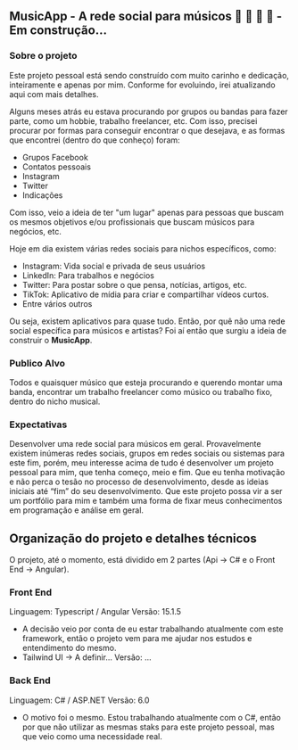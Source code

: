 ## MusicApp - A rede social para músicos :guitar: :musical_keyboard: :drum: :microphone: - Em construção... 

### Sobre o projeto
Este projeto pessoal está sendo construído com muito carinho e dedicação, inteiramente e apenas por mim. Conforme for evoluindo, irei atualizando aqui com mais detalhes.

Alguns meses atrás eu estava procurando por grupos ou bandas para fazer parte, como um hobbie, trabalho freelancer, etc. Com isso, precisei procurar por formas para conseguir encontrar o que desejava, e as formas que encontrei (dentro do que conheço) foram:
- Grupos Facebook
- Contatos pessoais
- Instagram
- Twitter
- Indicações

Com isso, veio a ideia de ter "um lugar" apenas para pessoas que buscam os mesmos objetivos e/ou profissionais que buscam músicos para negócios, etc.

Hoje em dia existem várias redes sociais para nichos específicos, como:
* Instagram: Vida social e privada de seus usuários 
* LinkedIn: Para trabalhos e negócios
* Twitter: Para postar sobre o que pensa, notícias, artigos, etc.
* TikTok: Aplicativo de mídia para criar e compartilhar vídeos curtos.
* Entre vários outros

Ou seja, existem aplicativos para quase tudo. Então, por quê não uma rede social específica para músicos e artistas? Foi aí então que surgiu a ideia de construir o **MusicApp**.

### Publico Alvo

Todos e quaisquer músico que esteja procurando e querendo montar uma banda, encontrar um trabalho freelancer como músico ou trabalho fixo, dentro do nicho musical.

### Expectativas

Desenvolver uma rede social para músicos em geral. Provavelmente existem inúmeras redes sociais, grupos em redes sociais ou sistemas para este fim, porém, meu interesse acima de tudo é desenvolver um projeto pessoal para mim, que tenha começo, meio e fim. Que eu tenha motivação e não perca o tesão no processo de desenvolvimento, desde as ideias iniciais até “fim” do seu desenvolvimento.
Que este projeto possa vir a ser um portfólio para mim e também uma forma de fixar meus conhecimentos em programação e análise em geral.


## Organização do projeto e detalhes técnicos
O projeto, até o momento, está dividido em 2 partes (Api -> C# e o Front End -> Angular).

### Front End
Linguagem: Typescript / Angular
Versão: 15.1.5
* A decisão veio por conta de eu estar trabalhando atualmente com este framework, então o projeto vem para me ajudar nos estudos e entendimento do mesmo.
* Tailwind UI -> A definir...
Versão: ...

### Back End
Linguagem: C# / ASP.NET
Versão: 6.0
* O motivo foi o mesmo. Estou trabalhando atualmente com o C#, então por que não utilizar as mesmas staks para este projeto pessoal, mas que veio como uma necessidade real.
